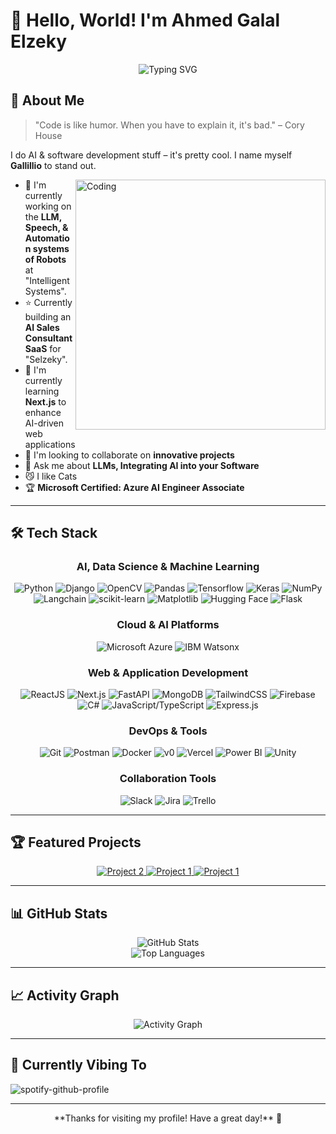 # 👋 Hello, World! I'm Ahmed Galal Elzeky

<div align="center">
  <img src="https://readme-typing-svg.herokuapp.com?font=Fira+Code&size=31&duration=3500&pause=100&color=F7F7F7&center=true&width=435&lines=AI+Developer;Software+Developer;Professional+Nerd" alt="Typing SVG" />
</div>

## 🚀 About Me

> "Code is like humor. When you have to explain it, it's bad." – Cory House

I do AI & software development stuff – it's pretty cool. I name myself **Gallillio** to stand out.

<img align="right" alt="Coding" width="400" src="https://camo.githubusercontent.com/ad38c424479dba43b6ded15fecfde6b53cf9fcd6ff3dc7715d5bcb43f8bbefb8/68747470733a2f2f6d656469612e67697068792e636f6d2f6d656469612f57556c706c634d704f43456d5447427442572f67697068792e676966">

- 🔭 I'm currently working on the **LLM, Speech, & Automation systems of Robots** at "Intelligent Systems".
- ⭐ Currently building an **AI Sales Consultant SaaS** for "Selzeky".
- 🌱 I'm currently learning **Next.js** to enhance AI-driven web applications
- 👯 I'm looking to collaborate on **innovative projects**
- 💬 Ask me about **LLMs, Integrating AI into your Software**
- 😼 I like Cats 
- 🏆 **Microsoft Certified: Azure AI Engineer Associate**

---

## 🛠️ Tech Stack

<div align="center">

### AI, Data Science & Machine Learning
![Python](https://img.shields.io/badge/-Python-3776AB?style=for-the-badge&logo=python&logoColor=white)
![Django](https://img.shields.io/badge/-Django-092E20?style=for-the-badge&logo=django&logoColor=white)
![OpenCV](https://img.shields.io/badge/OpenCV-27338e?style=for-the-badge&logo=OpenCV&logoColor=white)
![Pandas](https://img.shields.io/badge/Pandas-150458?style=for-the-badge&logo=pandas&logoColor=fff)
![Tensorflow](https://img.shields.io/badge/-Tensorflow-FF6F00?style=for-the-badge&logo=tensorflow&logoColor=white)
![Keras](https://img.shields.io/badge/-Keras-D00000?style=for-the-badge&logo=keras&logoColor=white)
![NumPy](https://img.shields.io/badge/-NumPy/Pandas-013243?style=for-the-badge&logo=numpy&logoColor=white)
![Langchain](https://img.shields.io/badge/Langchain-1C3C3C?style=for-the-badge&logo=langchain&logoColor=white)
![scikit-learn](https://img.shields.io/badge/-scikit--learn-F7931E?style=for-the-badge&logo=scikitlearn&logoColor=white)
![Matplotlib](https://custom-icon-badges.demolab.com/badge/Matplotlib-71D291?style=for-the-badge&logo=matplotlib&logoColor=fff)
![Hugging Face](https://img.shields.io/badge/Hugging%20Face-FFD21E?style=for-the-badge&logo=huggingface&logoColor=white)
![Flask](https://img.shields.io/badge/-Flask-000000?style=for-the-badge&logo=flask&logoColor=white)

### Cloud & AI Platforms
![Microsoft Azure](https://custom-icon-badges.demolab.com/badge/Microsoft%20Azure-0089D6?style=for-the-badge&logo=msazure&logoColor=white)
![IBM Watsonx](https://img.shields.io/badge/IBM-Watsonx-052FAD?style=for-the-badge&logo=ibm&logoColor=white)

### Web & Application Development
![ReactJS](https://img.shields.io/badge/-ReactJS-61DAFB?style=for-the-badge&logo=react&logoColor=black)
![Next.js](https://img.shields.io/badge/Next.js-black?style=for-the-badge&logo=next.js&logoColor=white)
![FastAPI](https://img.shields.io/badge/FastAPI-009485.svg?style=for-the-badge&logo=fastapi&logoColor=white)
![MongoDB](https://img.shields.io/badge/-MongoDB-47A248?style=for-the-badge&logo=mongodb&logoColor=white)
![TailwindCSS](https://img.shields.io/badge/-TailwindCSS-06B6D4?style=for-the-badge&logo=tailwindcss&logoColor=white)
![Firebase](https://img.shields.io/badge/-Firebase-FFCA28?style=for-the-badge&logo=firebase&logoColor=black)
![C#](https://custom-icon-badges.demolab.com/badge/C%23-%23239120.svg?style=for-the-badge&logo=cshrp&logoColor=white)
![JavaScript/TypeScript](https://img.shields.io/badge/-JavaScript%2FTypeScript-F7DF1E?style=for-the-badge&logo=javascript&logoColor=black)
![Express.js](https://img.shields.io/badge/Express.js-%23404d59.svg?style=for-the-badge&logo=express&logoColor=%2361DAFB)

### DevOps & Tools
![Git](https://img.shields.io/badge/-Git-F05032?style=for-the-badge&logo=git&logoColor=white)
![Postman](https://img.shields.io/badge/Postman-FF6C37?style=for-the-badge&logo=Postman&logoColor=white)
![Docker](https://img.shields.io/badge/Docker-2496ED?style=for-the-badge&logo=docker&logoColor=fff)
![v0](https://img.shields.io/badge/v0-000?style=for-the-badge&logo=v0&logoColor=fff)
![Vercel](https://img.shields.io/badge/Vercel-000000?style=for-the-badge&logo=vercel&logoColor=white)
![Power BI](https://custom-icon-badges.demolab.com/badge/Power%20BI-F1C912?style=for-the-badge&logo=power-bi&logoColor=fff)
![Unity](https://img.shields.io/badge/-Unity-000000?style=for-the-badge&logo=unity&logoColor=white)

### Collaboration Tools
![Slack](https://img.shields.io/badge/Slack-4A154B?style=for-the-badge&logo=slack&logoColor=fff)
![Jira](https://img.shields.io/badge/Jira-0052CC?style=for-the-badge&logo=jira&logoColor=fff)
![Trello](https://img.shields.io/badge/Trello-0052CC?style=for-the-badge&logo=trello&logoColor=fff)

</div>

---

## 🏆 Featured Projects

<div align="center">
  <a href="https://github.com/Gallillio/Portfolio_Website">
    <img src="https://github-readme-stats.vercel.app/api/pin/?username=Gallillio&repo=Portfolio_Website&theme=radical" alt="Project 2" />
  </a>
  <a href="https://github.com/Gallillio/MERN-IIG_HEC_Company_Website">
    <img src="https://github-readme-stats.vercel.app/api/pin/?username=Gallillio&repo=MERN-IIG_HEC_Company_Website&theme=radical" alt="Project 1" />
  </a>
  <a href="https://github.com/Gallillio/GPTube">
    <img src="https://github-readme-stats.vercel.app/api/pin/?username=Gallillio&repo=GPTube&theme=radical" alt="Project 1" />
  </a>
</div>

---

## 📊 GitHub Stats

<div align="center">
  <img src="https://github-readme-stats.vercel.app/api?username=Gallillio&show_icons=true&theme=radical" alt="GitHub Stats" />
<!--   <img src="https://github-readme-streak-stats.herokuapp.com/?user=Gallillio&theme=radical" alt="GitHub Streak" /> -->
</div>

<div align="center">
  <img src="https://github-readme-stats.vercel.app/api/top-langs/?username=Gallillio&layout=compact&theme=radical" alt="Top Languages" />
</div>

---

## 📈 Activity Graph

<div align="center">
  <img alt="Activity Graph" src="https://github-readme-activity-graph.vercel.app/graph?username=Gallillio&theme=tokyo-night" />
</div>

---

## 🎵 Currently Vibing To

![spotify-github-profile](https://spotify-github-profile.kittinanx.com/api/view?uid=px8pd9h4qcguzqkc5d91hfa90&cover_image=true&theme=novatorem&show_offline=false&background_color=121212&interchange=true&bar_color=53b14f&bar_color_cover=false)

---

<div align="center">
  **Thanks for visiting my profile! Have a great day!** 👋
</div>
